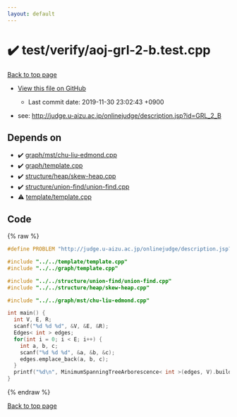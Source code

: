 ```yaml
---
layout: default
---
```


<!-- mathjax config similar to math.stackexchange -->
<script type="text/javascript" async
  src="https://cdnjs.cloudflare.com/ajax/libs/mathjax/2.7.5/MathJax.js?config=TeX-MML-AM_CHTML">
</script>
<script type="text/x-mathjax-config">
  MathJax.Hub.Config({
    TeX: { equationNumbers: { autoNumber: "AMS" }},
    tex2jax: {
      inlineMath: [ ['$','$'] ],
      processEscapes: true
    },
    "HTML-CSS": { matchFontHeight: false },
    displayAlign: "left",
    displayIndent: "2em"
  });
</script>

<script type="text/javascript" src="https://cdnjs.cloudflare.com/ajax/libs/jquery/3.4.1/jquery.min.js"></script>
<script src="https://cdn.jsdelivr.net/npm/jquery-balloon-js@1.1.2/jquery.balloon.min.js" integrity="sha256-ZEYs9VrgAeNuPvs15E39OsyOJaIkXEEt10fzxJ20+2I=" crossorigin="anonymous"></script>
<script type="text/javascript" src="../../../assets/js/copy-button.js"></script>
<link rel="stylesheet" href="../../../assets/css/copy-button.css" />


# :heavy_check_mark: test/verify/aoj-grl-2-b.test.cpp

<a href="../../../index.html">Back to top page</a>

* <a href="{{ site.github.repository_url }}/blob/master/test/verify/aoj-grl-2-b.test.cpp">View this file on GitHub</a>
    - Last commit date: 2019-11-30 23:02:43 +0900


* see: <a href="http://judge.u-aizu.ac.jp/onlinejudge/description.jsp?id=GRL_2_B">http://judge.u-aizu.ac.jp/onlinejudge/description.jsp?id=GRL_2_B</a>


## Depends on

* :heavy_check_mark: <a href="../../../library/graph/mst/chu-liu-edmond.cpp.html">graph/mst/chu-liu-edmond.cpp</a>
* :heavy_check_mark: <a href="../../../library/graph/template.cpp.html">graph/template.cpp</a>
* :heavy_check_mark: <a href="../../../library/structure/heap/skew-heap.cpp.html">structure/heap/skew-heap.cpp</a>
* :heavy_check_mark: <a href="../../../library/structure/union-find/union-find.cpp.html">structure/union-find/union-find.cpp</a>
* :warning: <a href="../../../library/template/template.cpp.html">template/template.cpp</a>


## Code

<a id="unbundled"></a>
{% raw %}
```cpp
#define PROBLEM "http://judge.u-aizu.ac.jp/onlinejudge/description.jsp?id=GRL_2_B"

#include "../../template/template.cpp"
#include "../../graph/template.cpp"

#include "../../structure/union-find/union-find.cpp"
#include "../../structure/heap/skew-heap.cpp"

#include "../../graph/mst/chu-liu-edmond.cpp"

int main() {
  int V, E, R;
  scanf("%d %d %d", &V, &E, &R);
  Edges< int > edges;
  for(int i = 0; i < E; i++) {
    int a, b, c;
    scanf("%d %d %d", &a, &b, &c);
    edges.emplace_back(a, b, c);
  }
  printf("%d\n", MinimumSpanningTreeArborescence< int >(edges, V).build(R));
}

```
{% endraw %}

<a href="../../../index.html">Back to top page</a>

